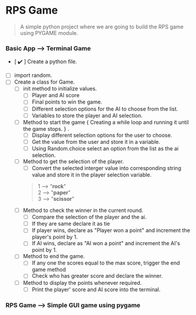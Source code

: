 # RPS Game
> A simple python project where we are going to build the RPS game using PYGAME module.
### Basic App --> Terminal Game
* [ ✔️ ] Create a python file.
* [  ] import random.
* [ ] Create a class for Game.
	* [ ] init method to initialize values.
		* [ ] Player and AI score
		* [ ] Final points to win the game. 
		* [ ] Different selection options for the AI to choose from the list.
		* [ ] Variables to store the player and AI selection.
	* [ ] Method to start the game { Creating a while loop and running it until the game stops. } .
		* [ ] Display different selection options for the user to choose.
		* [ ] Get the value from the user and store it in a variable.
		* [ ] Using Random.choice select an option from the list as the ai selection.
	* [ ] Method to get the selection of the player.
		* [ ] Convert the selected interger value into corresponding string value and store it in the player selection variable. <br>
		> 1 --> "**rock**" <br> 
		> 2 --> "**paper**"  <br>
		> 3 --> "**scissor**" 
	* [ ] Method to check the winner in the current round.
		* [ ] Compare the selection of the player and the ai.
		* [ ] If they are same declare it as tie
		* [ ] If player wins, declare as "Player won a  point" and increment the player's point by 1.
		* [ ] If AI wins, declare as "AI won a point" and increment the AI's point by 1.
	* [ ] Method to end the game.
		* [ ] If any one the scores equal to the max score, trigger the end game method
		* [ ] Check who has greater score and declare the winner.
	* [ ] Method to display the points whenever required.
		* [ ] Print the player' score and AI score into the terminal.

### RPS Game --> Simple GUI game using pygame